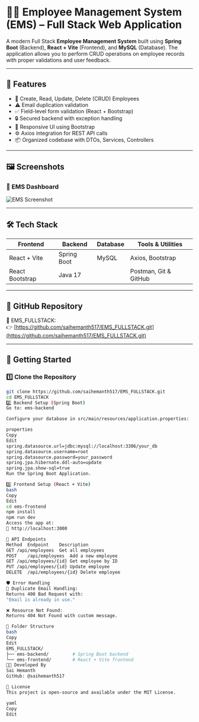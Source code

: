 # 🧑‍💼 Employee Management System (EMS) – Full Stack Web Application

A modern Full Stack **Employee Management System** built using **Spring Boot** (Backend), **React + Vite** (Frontend), and **MySQL** (Database). The application allows you to perform CRUD operations on employee records with proper validations and user feedback.

---

## 📌 Features

- 🔄 Create, Read, Update, Delete (CRUD) Employees
- ⚠️ Email duplication validation
- ✅ Field-level form validation (React + Bootstrap)
- 🔒 Secured backend with exception handling
- 🎨 Responsive UI using Bootstrap
- ⚙️ Axios integration for REST API calls
- 📦 Organized codebase with DTOs, Services, Controllers

---

## 🖼️ Screenshots

### 🔹 EMS Dashboard
![EMS Screenshot](https://i.ibb.co/tMt1HjdN/Screenshot-2025-07-11-184416.png)

---

## 🛠️ Tech Stack

| Frontend        | Backend       | Database | Tools & Utilities     |
|-----------------|---------------|----------|------------------------|
| React + Vite    | Spring Boot   | MySQL    | Axios, Bootstrap       |
| React Bootstrap | Java 17       |          | Postman, Git & GitHub  |

---

## 🔗 GitHub Repository

📂 EMS_FULLSTACK:  
👉 [https://github.com/saihemanth517/EMS_FULLSTACK.git](https://github.com/saihemanth517/EMS_FULLSTACK.git)

---

## 🚀 Getting Started

### 1️⃣ Clone the Repository

```bash
git clone https://github.com/saihemanth517/EMS_FULLSTACK.git
cd EMS_FULLSTACK
2️⃣ Backend Setup (Spring Boot)
Go to: ems-backend

Configure your database in src/main/resources/application.properties:

properties
Copy
Edit
spring.datasource.url=jdbc:mysql://localhost:3306/your_db
spring.datasource.username=root
spring.datasource.password=your_password
spring.jpa.hibernate.ddl-auto=update
spring.jpa.show-sql=true
Run the Spring Boot Application.

3️⃣ Frontend Setup (React + Vite)
bash
Copy
Edit
cd ems-frontend
npm install
npm run dev
Access the app at:
🔗 http://localhost:3000

📡 API Endpoints
Method	Endpoint	Description
GET	/api/employees	Get all employees
POST	/api/employees	Add a new employee
GET	/api/employees/{id}	Get employee by ID
PUT	/api/employees/{id}	Update employee
DELETE	/api/employees/{id}	Delete employee

🛡️ Error Handling
🔁 Duplicate Email Handling:
Returns 400 Bad Request with:
"Email is already in use."

❌ Resource Not Found:
Returns 404 Not Found with custom message.

📂 Folder Structure
bash
Copy
Edit
EMS_FULLSTACK/
├── ems-backend/         # Spring Boot backend
└── ems-frontend/        # React + Vite frontend
👨‍💻 Developed By
Sai Hemanth
GitHub: @saihemanth517

📄 License
This project is open-source and available under the MIT License.

yaml
Copy
Edit
